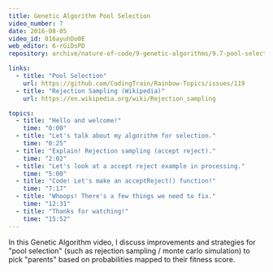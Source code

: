 ```yaml
---
title: Genetic Algorithm Pool Selection
video_number: 7
date: 2016-08-05
video_id: 816ayuhDo0E
web_editor: 6-rGiDsPD
repository: archive/nature-of-code/9-genetic-algorithms/9.7-pool-selection

links:
  - title: "Pool Selection"
    url: https://github.com/CodingTrain/Rainbow-Topics/issues/119
  - title: "Rejection Sampling (Wikipedia)"
    url: https://en.wikipedia.org/wiki/Rejection_sampling

topics:
  - title: "Hello and welcome!"
    time: "0:00"
  - title: "Let's talk about my algorithm for selection."
    time: "0:25"
  - title: "Explain! Rejection sampling (accept reject)."
    time: "2:02"
  - title: "Let's look at a accept reject example in processing."
    time: "5:00"
  - title: "Code! Let's make an acceptReject() function!"
    time: "7:17"
  - title: "Whoops! There's a few things we need to fix."
    time: "12:31"
  - title: "Thanks for watching!"
    time: "15:52"
---
```

In this Genetic Algorithm video, I discuss improvements and strategies for "pool selection" (such as rejection sampling / monte carlo simulation) to pick "parents" based on probabilities mapped to their fitness score.
